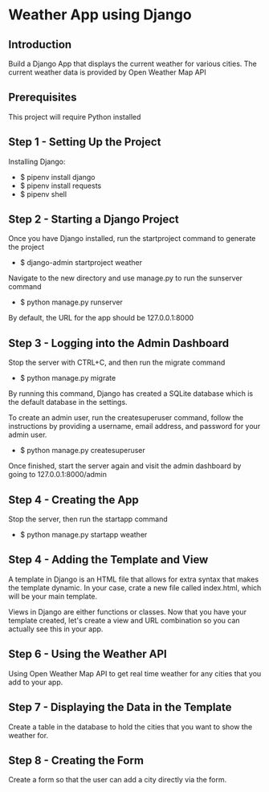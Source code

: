 # Weather App using Django

## Introduction
Build a Django App that displays the current weather for various cities. The current weather data is provided by Open Weather Map API

## Prerequisites
This project will require Python installed

## Step 1 - Setting Up the Project
Installing Django:

- $ pipenv install django
- $ pipenv install requests
- $ pipenv shell

## Step 2 - Starting a Django Project
Once you have Django installed, run the startproject command to generate the project

- $ django-admin startproject weather

Navigate to the new directory and use manage.py to run the sunserver command

- $ python manage.py runserver

By default, the URL for the app should be 127.0.0.1:8000

## Step 3 - Logging into the Admin Dashboard
Stop the server with CTRL+C, and then run the migrate command

- $ python manage.py migrate

By running this command, Django has created a SQLite database which is the default database in the settings.

To create an admin user, run the createsuperuser command, follow the instructions by providing a username, email address, and password for your admin user.

- $ python manage.py createsuperuser

Once finished, start the server again and visit the admin dashboard by going to 127.0.0.1:8000/admin

## Step 4 - Creating the App

Stop the server, then run the startapp command

- $ python manage.py startapp weather

## Step 4 - Adding the Template and View

A template in Django is an HTML file that allows for extra syntax that makes the template dynamic. In your case, crate a new file called index.html, which will be your main template.

Views in Django are either functions or classes. Now that you have your template created, let's create a view and URL combination so you can actually see this in your app.

## Step 6 - Using the Weather API

Using Open Weather Map API to get real time weather for any cities that you add to your app.

## Step 7 - Displaying the Data in the Template

Create a table in the database to hold the cities that you want to show the weather for.

## Step 8 - Creating the Form

Create a form so that the user can add a city directly via the form.



